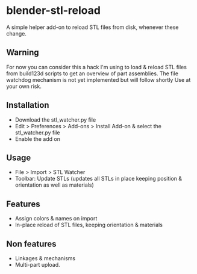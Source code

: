# blender-stl-reload
A simple helper add-on to reload STL files from disk, whenever these change.

## Warning

For now you can consider this a hack I'm using to load & reload STL files from build123d scripts to get an overview of part assemblies. The file watchdog mechanism is not yet implemented but will follow shortly
Use at your own risk. 

## Installation

- Download the stl_watcher.py file
- Edit > Preferences > Add-ons > Install Add-on & select the stl_watcher.py file
- Enable the add on

## Usage

- File > Import > STL Watcher 
- Toolbar: Update STLs (updates all STLs in place keeping position & orientation as well as materials) 

## Features

- Assign colors & names on import
- In-place reload of STL files, keeping orientation & materials

## Non features

- Linkages & mechanisms
- Multi-part upload. 
